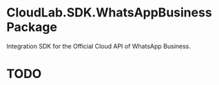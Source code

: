 # CloudLab.SDK.WhatsAppBusiness Package

Integration SDK for the Official Cloud API of WhatsApp Business.

# TODO